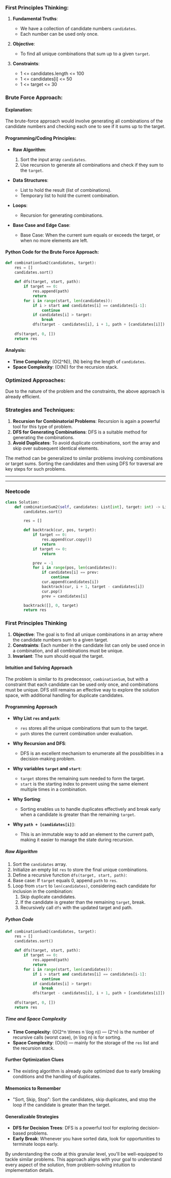 ### First Principles Thinking:

1. **Fundamental Truths**: 
    - We have a collection of candidate numbers `candidates`.
    - Each number can be used only once.

2. **Objective**: 
    - To find all unique combinations that sum up to a given `target`.
  
3. **Constraints**: 
    - 1 <= candidates.length <= 100
    - 1 <= candidates[i] <= 50
    - 1 <= target <= 30

### Brute Force Approach:

#### Explanation:

The brute-force approach would involve generating all combinations of the candidate numbers and checking each one to see if it sums up to the target.

#### Programming/Coding Principles:

- **Raw Algorithm**: 
    1. Sort the input array `candidates`.
    2. Use recursion to generate all combinations and check if they sum to the `target`.

- **Data Structures**: 
    - List to hold the result (list of combinations).
    - Temporary list to hold the current combination.
    
- **Loops**: 
    - Recursion for generating combinations.
  
- **Base Case and Edge Case**: 
    - Base Case: When the current sum equals or exceeds the target, or when no more elements are left.

#### Python Code for the Brute Force Approach:

```python
def combinationSum2(candidates, target):
    res = []
    candidates.sort()
    
    def dfs(target, start, path):
        if target == 0:
            res.append(path)
            return
        for i in range(start, len(candidates)):
            if i > start and candidates[i] == candidates[i-1]:
                continue
            if candidates[i] > target:
                break
            dfs(target - candidates[i], i + 1, path + [candidates[i]])
    
    dfs(target, 0, [])
    return res
```

#### Analysis:

- **Time Complexity**: \(O(2^N)\), \(N\) being the length of `candidates`.
- **Space Complexity**: \(O(N)\) for the recursion stack.

### Optimized Approaches:

Due to the nature of the problem and the constraints, the above approach is already efficient.

### Strategies and Techniques:

1. **Recursion for Combinatorial Problems**: Recursion is again a powerful tool for this type of problem.
2. **DFS for Generating Combinations**: DFS is a suitable method for generating the combinations.
3. **Avoid Duplicates**: To avoid duplicate combinations, sort the array and skip over subsequent identical elements.

The method can be generalized to similar problems involving combinations or target sums. Sorting the candidates and then using DFS for traversal are key steps for such problems.


---
---
### Neetcode

```python
class Solution:
    def combinationSum2(self, candidates: List[int], target: int) -> List[List[int]]:
        candidates.sort()

        res = []

        def backtrack(cur, pos, target):
            if target == 0:
                res.append(cur.copy())
                return
            if target <= 0:
                return

            prev = -1
            for i in range(pos, len(candidates)):
                if candidates[i] == prev:
                    continue
                cur.append(candidates[i])
                backtrack(cur, i + 1, target - candidates[i])
                cur.pop()
                prev = candidates[i]

        backtrack([], 0, target)
        return res

```

### First Principles Thinking

1. **Objective**: The goal is to find all unique combinations in an array where the candidate numbers sum to a given target.
2. **Constraints**: Each number in the candidate list can only be used once in a combination, and all combinations must be unique.
3. **Invariant**: The sum should equal the target.

#### Intuition and Solving Approach

The problem is similar to its predecessor, `combinationSum`, but with a constraint that each candidate can be used only once, and combinations must be unique. DFS still remains an effective way to explore the solution space, with additional handling for duplicate candidates.

#### Programming Approach

- **Why List `res` and `path`**: 
  - `res` stores all the unique combinations that sum to the target.
  - `path` stores the current combination under evaluation.
  
- **Why Recursion and DFS**: 
  - DFS is an excellent mechanism to enumerate all the possibilities in a decision-making problem.
  
- **Why variables `target` and `start`**: 
  - `target` stores the remaining sum needed to form the target.
  - `start` is the starting index to prevent using the same element multiple times in a combination.
  
- **Why Sorting**: 
  - Sorting enables us to handle duplicates effectively and break early when a candidate is greater than the remaining `target`.
  
- **Why `path + [candidates[i]]`**: 
  - This is an immutable way to add an element to the current path, making it easier to manage the state during recursion.

##### Raw Algorithm

1. Sort the `candidates` array.
2. Initialize an empty list `res` to store the final unique combinations.
3. Define a recursive function `dfs(target, start, path)`:
  1. Base case: If `target` equals 0, append `path` to `res`.
  2. Loop from `start` to `len(candidates)`, considering each candidate for inclusion in the combination:
      1. Skip duplicate candidates.
      2. If the candidate is greater than the remaining `target`, break.
      3. Recursively call `dfs` with the updated target and path.

##### Python Code

```python
def combinationSum2(candidates, target):
    res = []
    candidates.sort()
    
    def dfs(target, start, path):
        if target == 0:
            res.append(path)
            return
        for i in range(start, len(candidates)):
            if i > start and candidates[i] == candidates[i-1]:
                continue
            if candidates[i] > target:
                break
            dfs(target - candidates[i], i + 1, path + [candidates[i]])
    
    dfs(target, 0, [])
    return res
```

##### Time and Space Complexity

- **Time Complexity**: \(O(2^n \times n \log n)\) — \(2^n\) is the number of recursive calls (worst case), \(n \log n\) is for sorting.
- **Space Complexity**: \(O(n)\) — mainly for the storage of the `res` list and the recursion stack.

#### Further Optimization Clues

- The existing algorithm is already quite optimized due to early breaking conditions and the handling of duplicates.

#### Mnemonics to Remember

- "Sort, Skip, Stop": Sort the candidates, skip duplicates, and stop the loop if the candidate is greater than the target.
  
#### Generalizable Strategies

- **DFS for Decision Trees**: DFS is a powerful tool for exploring decision-based problems.
- **Early Break**: Whenever you have sorted data, look for opportunities to terminate loops early.

By understanding the code at this granular level, you'll be well-equipped to tackle similar problems. This approach aligns with your goal to understand every aspect of the solution, from problem-solving intuition to implementation details.